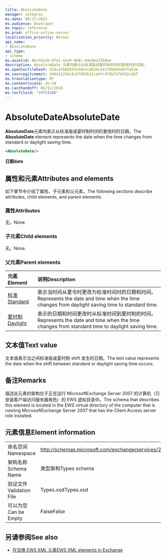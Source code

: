 ```yaml
---
title: AbsoluteDate
manager: sethgros
ms.date: 09/17/2015
ms.audience: Developer
ms.topic: reference
ms.prod: office-online-server
localization_priority: Normal
api_name:
- AbsoluteDate
api_type:
- schema
ms.assetid: 8bc59a26-6fe1-42e9-968c-69a94a3fb0ae
description: AbsoluteDate 元素均表示从标准版或夏时制时间的更改时的日期。
ms.openlocfilehash: d14cafb08297e5be3c8620c441f8b84b46ffe53e
ms.sourcegitcommit: 34041125dc8c5f993b21cebfc4f8b72f0fd2cb6f
ms.translationtype: MT
ms.contentlocale: zh-CN
ms.lasthandoff: 06/11/2018
ms.locfileid: "19753186"
---
```

# <a name="absolutedate"></a><span data-ttu-id="e4744-103">AbsoluteDate</span><span class="sxs-lookup"><span data-stu-id="e4744-103">AbsoluteDate</span></span>

<span data-ttu-id="e4744-104">**AbsoluteDate**元素均表示从标准版或夏时制时间的更改时的日期。</span><span class="sxs-lookup"><span data-stu-id="e4744-104">The **AbsoluteDate** element represents the date when the time changes from standard or daylight saving time.</span></span> 
  
```xml
<AbsoluteDate/>
```

<span data-ttu-id="e4744-105">**日期**</span><span class="sxs-lookup"><span data-stu-id="e4744-105">**date**</span></span>

## <a name="attributes-and-elements"></a><span data-ttu-id="e4744-106">属性和元素</span><span class="sxs-lookup"><span data-stu-id="e4744-106">Attributes and elements</span></span>

<span data-ttu-id="e4744-107">如下章节中介绍了属性、子元素和父元素。</span><span class="sxs-lookup"><span data-stu-id="e4744-107">The following sections describe attributes, child elements, and parent elements.</span></span>
  
### <a name="attributes"></a><span data-ttu-id="e4744-108">属性</span><span class="sxs-lookup"><span data-stu-id="e4744-108">Attributes</span></span>

<span data-ttu-id="e4744-109">无。</span><span class="sxs-lookup"><span data-stu-id="e4744-109">None.</span></span>
  
### <a name="child-elements"></a><span data-ttu-id="e4744-110">子元素</span><span class="sxs-lookup"><span data-stu-id="e4744-110">Child elements</span></span>

<span data-ttu-id="e4744-111">无。</span><span class="sxs-lookup"><span data-stu-id="e4744-111">None.</span></span>
  
### <a name="parent-elements"></a><span data-ttu-id="e4744-112">父元素</span><span class="sxs-lookup"><span data-stu-id="e4744-112">Parent elements</span></span>

|<span data-ttu-id="e4744-113">**元素**</span><span class="sxs-lookup"><span data-stu-id="e4744-113">**Element**</span></span>|<span data-ttu-id="e4744-114">**说明**</span><span class="sxs-lookup"><span data-stu-id="e4744-114">**Description**</span></span>|
|:-----|:-----|
|[<span data-ttu-id="e4744-115">标准</span><span class="sxs-lookup"><span data-stu-id="e4744-115">Standard</span></span>](standard.md) <br/> |<span data-ttu-id="e4744-116">表示当时间从夏令时更改为标准时间时的日期和时间。</span><span class="sxs-lookup"><span data-stu-id="e4744-116">Represents the date and time when the time changes from daylight saving time to standard time.</span></span>  <br/> |
|[<span data-ttu-id="e4744-117">夏时制</span><span class="sxs-lookup"><span data-stu-id="e4744-117">Daylight</span></span>](daylight.md) <br/> |<span data-ttu-id="e4744-118">表示的日期和时间更改时从标准时间到夏时制的时间。</span><span class="sxs-lookup"><span data-stu-id="e4744-118">Represents the date and time when the time changes from standard time to daylight saving time.</span></span>  <br/> |
   
## <a name="text-value"></a><span data-ttu-id="e4744-119">文本值</span><span class="sxs-lookup"><span data-stu-id="e4744-119">Text value</span></span>

<span data-ttu-id="e4744-120">文本值表示当之间标准版或夏时制 shift 发生的日期。</span><span class="sxs-lookup"><span data-stu-id="e4744-120">The text value represents the date when the shift between standard or daylight saving time occurs.</span></span>
  
## <a name="remarks"></a><span data-ttu-id="e4744-121">备注</span><span class="sxs-lookup"><span data-stu-id="e4744-121">Remarks</span></span>

<span data-ttu-id="e4744-122">描述此元素的架构位于正在运行 MicrosoftExchange Server 2007 的计算机（已安装客户端访问服务器角色）的 EWS 虚拟目录中。</span><span class="sxs-lookup"><span data-stu-id="e4744-122">The schema that describes this element is located in the EWS virtual directory of the computer that is running MicrosoftExchange Server 2007 that has the Client Access server role installed.</span></span>
  
## <a name="element-information"></a><span data-ttu-id="e4744-123">元素信息</span><span class="sxs-lookup"><span data-stu-id="e4744-123">Element information</span></span>

|||
|:-----|:-----|
|<span data-ttu-id="e4744-124">命名空间</span><span class="sxs-lookup"><span data-stu-id="e4744-124">Namespace</span></span>  <br/> |http://schemas.microsoft.com/exchange/services/2006/types  <br/> |
|<span data-ttu-id="e4744-125">架构名称</span><span class="sxs-lookup"><span data-stu-id="e4744-125">Schema Name</span></span>  <br/> |<span data-ttu-id="e4744-126">类型架构</span><span class="sxs-lookup"><span data-stu-id="e4744-126">Types schema</span></span>  <br/> |
|<span data-ttu-id="e4744-127">验证文件</span><span class="sxs-lookup"><span data-stu-id="e4744-127">Validation File</span></span>  <br/> |<span data-ttu-id="e4744-128">Types.xsd</span><span class="sxs-lookup"><span data-stu-id="e4744-128">Types.xsd</span></span>  <br/> |
|<span data-ttu-id="e4744-129">可以为空</span><span class="sxs-lookup"><span data-stu-id="e4744-129">Can be Empty</span></span>  <br/> |<span data-ttu-id="e4744-130">False</span><span class="sxs-lookup"><span data-stu-id="e4744-130">False</span></span>  <br/> |
   
## <a name="see-also"></a><span data-ttu-id="e4744-131">另请参阅</span><span class="sxs-lookup"><span data-stu-id="e4744-131">See also</span></span>

- [<span data-ttu-id="e4744-132">在交换 EWS XML 元素</span><span class="sxs-lookup"><span data-stu-id="e4744-132">EWS XML elements in Exchange</span></span>](ews-xml-elements-in-exchange.md)




